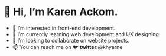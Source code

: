 # 👋 Hi, I’m Karen Ackom.

- 👀 I’m interested in front-end development.
- 🌱 I’m currently learning web development and UX designing.
- 💞️ I’m looking to collaborate on website projects.
- 📫 You can reach me on :bird: **twitter**:@khyarne
